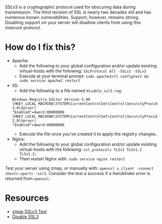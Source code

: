 SSLv3 is a cryptographic protocol used for obscuring data during transmission. The third revision of SSL is nearly two decades old and has numerous known vulnerabilities. Support, however, remains strong. Disabling support on your server will disallow clients from using this insecure protocol.

# How do I fix this?

* Apache:
  + Add the following to your global configuration and/or update existing virtual-hosts with the following: `SSLProtocol All -SSLv2 -SSLv3`
  + Execute at your terminal prompt: `sudo apache2ctl configtest && sudo service apache2 restart`
* IIS:
  + Add the following to a file named `disable_ssl3.reg`:
  ```
  Windows Registry Editor Version 5.00
  [HKEY_LOCAL_MACHINE\SYSTEM\CurrentControlSet\Control\SecurityProviders\SCHANNEL\Protocols\SSL 3.0\Server]
  "Enabled"=dword:00000000
  [HKEY_LOCAL_MACHINE\SYSTEM\CurrentControlSet\Control\SecurityProviders\SCHANNEL\Protocols\SSL 2.0\Server]
  "Enabled"=dword:00000000
  ```
  + Execute the file once you've created it to apply the registry changes.
* Nginx:
  + Add the following to your global configuration and/or update existing virtual-hosts with the following: `ssl_protocols TLSv1 TLSv1.1 TLSv1.2;`
  + Then restart Nginx with: `sudo service nginx restart`

Test your server using zmap, or manually with: `openssl s_client -connect <host>:<port> -ssl3`. Consider the test a success if a *handshake error* is returned from `openssl`.

# Resources

* [zmap SSLv3 Test](https://zmap.io/sslv3/sslv3test.html)
* [Disable SSL3](http://disablessl3.com/)
